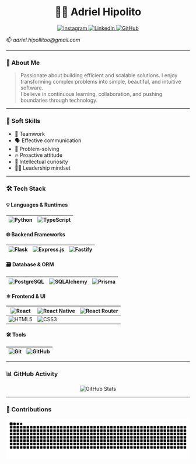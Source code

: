 <h1 align="center">👨‍💻 Adriel Hipolito</h1>
<p align="center">
  <a href="https://www.instagram.com/fx_adrielhipolit0/">
    <img src="https://img.shields.io/badge/Instagram-E91E63?style=for-the-badge&logo=instagram&logoColor=white" alt="Instagram">
  </a>
  <a href="https://www.linkedin.com/in/adrielhipolito/">
    <img src="https://img.shields.io/badge/LinkedIn-2196F3?style=for-the-badge&logo=linkedin&logoColor=white" alt="LinkedIn">
  </a>
  <a href="https://github.com/adrielhs">
    <img src="https://img.shields.io/badge/GitHub-607D8B?style=for-the-badge&logo=github&logoColor=white" alt="GitHub">
  </a>
</p>
</p>
  📫 <i>adriel.hipollitoo@gmail.com</i>
</p>

---

### 🚀 About Me
> Passionate about building efficient and scalable solutions. I enjoy transforming complex problems into simple, beautiful, and intuitive software.  
> I believe in continuous learning, collaboration, and pushing boundaries through technology.

---

### 🧠 Soft Skills
- 🤝 Teamwork  
- 🗣️ Effective communication  
- 🧩 Problem-solving  
- 🔥 Proactive attitude  
- 🧠 Intellectual curiosity  
- 👨‍🏫 Leadership mindset  

---

### 🛠️ Tech Stack

#### 💡 Languages & Runtimes

| ![Python](https://img.shields.io/badge/Python-3776AB?style=for-the-badge&logo=python&logoColor=white) | ![TypeScript](https://img.shields.io/badge/TypeScript-007ACC?style=for-the-badge&logo=typescript&logoColor=white) |
|--|--|

#### 🌐 Backend Frameworks

| ![Flask](https://img.shields.io/badge/Flask-000000?style=for-the-badge&logo=flask&logoColor=white) | ![Express.js](https://img.shields.io/badge/Express.js-404D59?style=for-the-badge) | ![Fastify](https://img.shields.io/badge/Fastify-20232A?style=for-the-badge&logo=fastify&logoColor=white) |
|--|--|--|

#### 🗃️ Database & ORM

| ![PostgreSQL](https://img.shields.io/badge/PostgreSQL-316192?style=for-the-badge&logo=postgresql&logoColor=white) | ![SQLAlchemy](https://img.shields.io/badge/SQLAlchemy-CC0000?style=for-the-badge&logo=sqlalchemy&logoColor=white) | ![Prisma](https://img.shields.io/badge/Prisma-2D3748?style=for-the-badge&logo=prisma&logoColor=white) |
|--|--|--|

#### ⚛️ Frontend & UI

| ![React](https://img.shields.io/badge/React-20232A?style=for-the-badge&logo=react&logoColor=61DAFB) | ![React Native](https://img.shields.io/badge/React_Native-20232A?style=for-the-badge&logo=react&logoColor=61DAFB) | ![React Router](https://img.shields.io/badge/React_Router-CA4245?style=for-the-badge&logo=react-router&logoColor=white) |
|--|--|--|
| ![HTML5](https://img.shields.io/badge/HTML5-E34F26?style=for-the-badge&logo=html5&logoColor=white) | ![CSS3](https://img.shields.io/badge/CSS3-1572B6?style=for-the-badge&logo=css3&logoColor=white) | &nbsp; |

#### 🛠️ Tools

| ![Git](https://img.shields.io/badge/Git-F05032?style=for-the-badge&logo=git&logoColor=white) | ![GitHub](https://img.shields.io/badge/GitHub-181717?style=for-the-badge&logo=github&logoColor=white) |
|--|--|

---

### 📊 GitHub Activity

<p align="center">
  <img src="https://github-readme-stats.vercel.app/api?username=adrielhs&show_icons=true&theme=radical" alt="GitHub Stats">
</p>

---

### 🐍 Contributions

<p align="center">
  <picture>
    <source media="(prefers-color-scheme: dark)" srcset="https://raw.githubusercontent.com/adrielhs/adrielhs/output/github-contribution-grid-snake-dark.svg">
    <source media="(prefers-color-scheme: light)" srcset="https://raw.githubusercontent.com/adrielhs/adrielhs/output/github-contribution-grid-snake.svg">
    <img alt="snake animation" src="https://raw.githubusercontent.com/adrielhs/adrielhs/output/github-contribution-grid-snake.svg">
  </picture>
</p>
